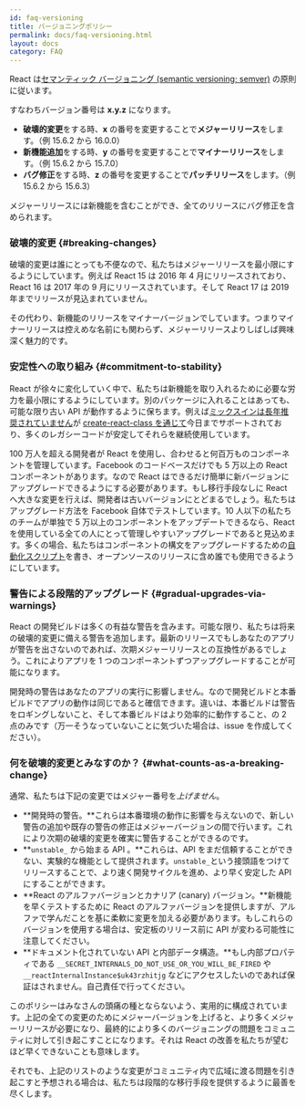 ```yaml
---
id: faq-versioning
title: バージョニングポリシー
permalink: docs/faq-versioning.html
layout: docs
category: FAQ
---
```


React は[セマンティック バージョニング (semantic versioning; semver)](https://semver.org/) の原則に従います。

すなわちバージョン番号は **x.y.z** になります。

* **破壊的変更**をする時、**x** の番号を変更することで**メジャーリリース**をします。（例 15.6.2 から 16.0.0）
* **新機能追加**をする時、**y** の番号を変更することで**マイナーリリース**をします。（例 15.6.2 から 15.7.0）
* **バグ修正**をする時、**z** の番号を変更することで**パッチリリース**をします。（例 15.6.2 から 15.6.3）

メジャーリリースには新機能を含むことができ、全てのリリースにバグ修正を含められます。

### 破壊的変更 {#breaking-changes}

破壊的変更は誰にとっても不便なので、私たちはメジャーリリースを最小限にするようにしています。例えば React 15 は 2016 年 4 月にリリースされており、React 16 は 2017 年の 9 月にリリースされています。そして React 17 は 2019 年までリリースが見込まれていません。

その代わり、新機能のリリースをマイナーバージョンでしています。つまりマイナーリリースは控えめな名前にも関わらず、メジャーリリースよりしばしば興味深く魅力的です。

### 安定性への取り組み {#commitment-to-stability}

React が徐々に変化していく中で、私たちは新機能を取り入れるために必要な労力を最小限にするようにしています。別のパッケージに入れることはあっても、可能な限り古い API が動作するように保ちます。例えば[ミックスインは長年推奨されていません](/blog/2016/07/13/mixins-considered-harmful.html)が [create-react-class を通じて](/docs/react-without-es6.html#mixins)今日までサポートされており、多くのレガシーコードが安定してそれらを継続使用しています。

100 万人を超える開発者が React を使用し、合わせると何百万ものコンポーネントを管理しています。Facebook のコードベースだけでも 5 万以上の React コンポーネントがあります。なので React はできるだけ簡単に新バージョンにアップグレードできるようにする必要があります。もし移行手段なしに React へ大きな変更を行えば、開発者は古いバージョンにとどまるでしょう。私たちはアップグレード方法を Facebook 自体でテストしています。10 人以下の私たちのチームが単独で 5 万以上のコンポーネントをアップデートできるなら、React を使用している全ての人にとって管理しやすいアップグレードであると見込めます。多くの場合、私たちはコンポーネントの構文をアップグレードするための[自動化スクリプト](https://github.com/reactjs/react-codemod)を書き、オープンソースのリリースに含め誰でも使用できるようにしています。

### 警告による段階的アップグレード {#gradual-upgrades-via-warnings}

React の開発ビルドは多くの有益な警告を含みます。可能な限り、私たちは将来の破壊的変更に備える警告を追加します。最新のリリースでもしあなたのアプリが警告を出さないのであれば、次期メジャーリリースとの互換性があるでしょう。これによりアプリを 1 つのコンポーネントずつアップグレードすることが可能になります。

開発時の警告はあなたのアプリの実行に影響しません。なので開発ビルドと本番ビルドでアプリの動作は同じであると確信できます。違いは、本番ビルドは警告をロギングしないこと、そして本番ビルドはより効率的に動作すること、の 2 点のみです（万一そうなっていないことに気づいた場合は、issue を作成してください）。

### 何を破壊的変更とみなすのか？ {#what-counts-as-a-breaking-change}

通常、私たちは下記の変更ではメジャー番号を*上げません*。

* **開発時の警告。**これらは本番環境の動作に影響を与えないので、新しい警告の追加や既存の警告の修正はメジャーバージョンの間で行います。これにより次期の破壊的変更を確実に警告することができるのです。
* **`unstable_` から始まる API 。**これらは、API をまだ信頼することができない、実験的な機能として提供されます。`unstable_`という接頭語をつけてリリースすることで、より速く開発サイクルを進め、より早く安定した API にすることができます。
* **React のアルファバージョンとカナリア (canary) バージョン。**新機能を早くテストするために React のアルファバージョンを提供しますが、アルファで学んだことを基に柔軟に変更を加える必要があります。もしこれらのバージョンを使用する場合は、安定板のリリース前に API が変わる可能性に注意してください。
* **ドキュメント化されていない API と内部データ構造。**もし内部プロパティである `__SECRET_INTERNALS_DO_NOT_USE_OR_YOU_WILL_BE_FIRED` や `__reactInternalInstance$uk43rzhitjg` などにアクセスしたいのであれば保証はされません。自己責任で行ってください。

このポリシーはみなさんの頭痛の種とならないよう、実用的に構成されています。上記の全ての変更のためにメジャーバージョンを上げると、より多くメジャーリリースが必要になり、最終的により多くのバージョニングの問題をコミュニティに対して引き起こすことになります。それは React の改善を私たちが望むほど早くできないことも意味します。

それでも、上記のリストのような変更がコミュニティ内で広域に渡る問題を引き起こすと予想される場合は、私たちは段階的な移行手段を提供するように最善を尽くします。
